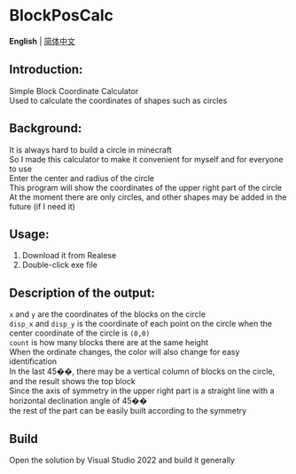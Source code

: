 ﻿# BlockPosCalc

**English** | [简体中文](README_cn.md)
## Introduction:

Simple Block Coordinate Calculator  
Used to calculate the coordinates of shapes such as circles  

## Background:

It is always hard to build a circle in minecraft  
So I made this calculator to make it convenient for myself and for everyone to use  
Enter the center and radius of the circle  
This program will show the coordinates of the upper right part of the circle  
At the moment there are only circles, and other shapes may be added in the future (if I need it)  

## Usage:

1. Download it from Realese
2. Double-click exe file

## Description of the output:

`x` and `y` are the coordinates of the blocks on the circle  
`disp_x` and `disp_y` is the coordinate of each point on the circle when the center coordinate of the circle is `(0,0)`  
`count` is how many blocks there are at the same height  
When the ordinate changes, the color will also change for easy identification  
In the last 45��, there may be a vertical column of blocks on the circle, and the result shows the top block  
Since the axis of symmetry in the upper right part is a straight line with a horizontal declination angle of 45��  
the rest of the part can be easily built according to the symmetry  

## Build

Open the solution by Visual Studio 2022 and build it generally  